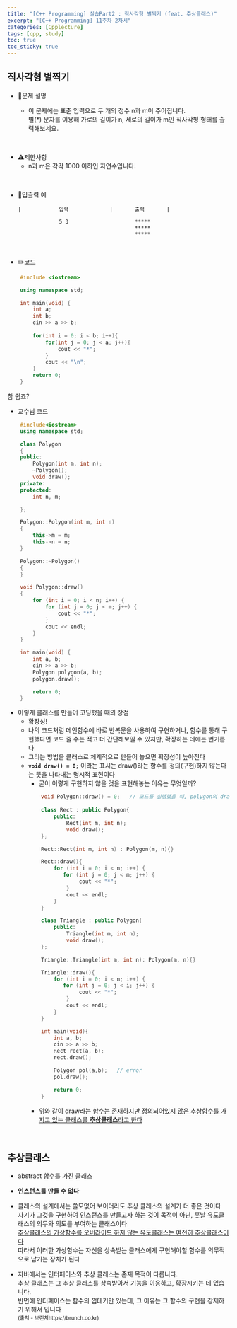 ```yaml
---
title: "[C++ Programming] 실습Part2 : 직사각형 별찍기 (feat. 추상클래스)"
excerpt: "[C++ Programming] 11주차 2차시"
categories: [Cpplecture]
tags: [cpp, study]
toc: true
toc_sticky: true
---
```


## 직사각형 별찍기

+ 📝문제 설명 

    + 이 문제에는 표준 입력으로 두 개의 정수 n과 m이 주어집니다.  
    별(*) 문자를 이용해 가로의 길이가 n, 세로의 길이가 m인 직사각형 형태를 출력해보세요.

<br/>

+ ⚠️제한사항
    + n과 m은 각각 1000 이하인 자연수입니다.
    
<br/>

+ 📜입출력 예

   ```
   |            입력             |       출력       |
    
                5 3                     *****       
                                        *****
                                        *****
   ```
  

<br/>

+ ✏️코드

```cpp
    #include <iostream>

    using namespace std;

    int main(void) {
        int a;
        int b;
        cin >> a >> b;
        
        for(int i = 0; i < b; i++){
            for(int j = 0; j < a; j++){
                cout << "*";
            }
            cout << "\n";
        }
        return 0;
    }
```
참 쉽죠?

+ 교수님 코드

```cpp
    #include<iostream>
    using namespace std;

    class Polygon
    {
    public:
        Polygon(int m, int n);
        ~Polygon();
        void draw();
    private:
    protected:
        int n, m;

    };

    Polygon::Polygon(int m, int n)
    {
        this->m = m;
        this->n = n;
    }

    Polygon::~Polygon()
    {
    }

    void Polygon::draw()
    {
        for (int i = 0; i < n; i++) {
            for (int j = 0; j < m; j++) {
                cout << "*";
            }
            cout << endl;
        }
    }

    int main(void) {
        int a, b;
        cin >> a >> b;
        Polygon polygon(a, b);
        polygon.draw();

        return 0;
    }
```  
  + 이렇게 클래스를 만들어 코딩했을 때의 장점  
    + 확장성!
    + 나의 코드처럼 메인함수에 바로 반복문을 사용하여 구현하거나, 함수를 통해 구현했다면 코드 줄 수는 적고 더 간단해보일 수 있지만, 확장하는 데에는 번거롭다
    + 그리는 방법을 클래스로 체계적으로 만들어 놓으면 확장성이 높아진다
    + **`void draw() = 0;`** 이라는 표시는 draw()라는 함수를 정의(구현)하지 않는다는 뜻을 나타내는 명시적 표현이다
        + 굳이 이렇게 구현하지 않을 것을 표현해놓는 이유는 무엇일까?
        ```cpp
            void Polygon::draw() = 0;   // 코드를 실행했을 때, polygon의 draw에 에러가 뜬다. 
            
            class Rect : public Polygon{
                public: 
                    Rect(int m, int n);
                    void draw();
            };

            Rect::Rect(int m, int n) : Polygon(m, n){}

            Rect::draw(){
                for (int i = 0; i < n; i++) {
                   for (int j = 0; j < m; j++) {
                        cout << "*";
                    }
                    cout << endl;
                }
            }

            class Triangle : public Polygon{
                public:
                    Triangle(int m, int n);
                    void draw();
            };

            Triangle::Triangle(int m, int n): Polygon(m, n){}

            Triangle::draw(){
                for (int i = 0; i < n; i++) {
                   for (int j = 0; j < i; j++) {
                        cout << "*";
                    }
                    cout << endl;
                }
            }

            int main(void){
                int a, b;
                cin >> a >> b;
                Rect rect(a, b);
                rect.draw();

                Polygon pol(a,b);   // error
                pol.draw();

                return 0;
            }
        ```
        + 위와 같이 draw라는 <u>함수는 존재하지만 정의되어있지 않은 추상함수를 가지고 있는 클래스를 <strong>추상클래스</strong>라고 한다</u>

<br>

## 추상클래스

+ abstract 함수를 가진 클래스

+ **인스턴스를 만들 수 없다**

+  클래스의 설계에서는 쓸모없어 보이더라도 추상 클래스의 설계가 더 좋은 것이다  
    자기가 그것을 구현하여 인스턴스를 만들고자 하는 것이 목적이 아닌, 훗날 유도클래스의 의무와 의도를 부여하는 클래스이다  
    <u>추상클래스의 가상함수를 오버라이드 하지 않는 유도클래스는 여전히 추상클래스이다</u>  
    따라서 이러한 가상함수는 자신을 상속받는 클래스에게 구현해야할 함수를 의무적으로 남기는 장치가 된다

+ 자바에서는 인터페이스와 추상 클래스는 존재 목적이 다릅니다.  
추상 클래스는 그 추상 클래스를 상속받아서 기능을 이용하고, 확장시키는 데 있습니다.  
반면에 인터페이스는 함수의 껍데기만 있는데, 그 이유는 그 함수의 구현을 강제하기 위해서 입니다  
<small>(출처 - 브런치https://brunch.co.kr)</small>

